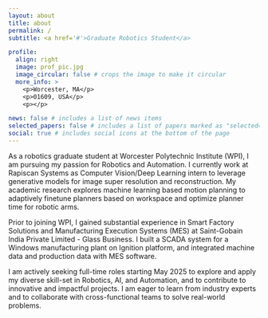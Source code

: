 ```yaml
---
layout: about
title: about
permalink: /
subtitle: <a href='#'>Graduate Robotics Student</a>

profile:
  align: right
  image: prof_pic.jpg
  image_circular: false # crops the image to make it circular
  more_info: >
    <p>Worcester, MA</p>
    <p>01609, USA</p>
    <p></p>

news: false # includes a list of news items
selected_papers: false # includes a list of papers marked as "selected={true}"
social: true # includes social icons at the bottom of the page
---
```


As a robotics graduate student at Worcester Polytechnic Institute (WPI), I am pursuing my passion for Robotics and Automation. I currently work at Rapiscan Systems as Computer Vision/Deep Learning intern to leverage generative models for image super resolution and reconstruction. My academic research explores machine learning based motion planning to adaptively finetune planners based on workspace and optimize planner time for robotic arms.

Prior to joining WPI, I gained substantial experience in Smart Factory Solutions and Manufacturing Execution Systems (MES) at Saint-Gobain India Private Limited - Glass Business. I built a SCADA system for a Windows manufacturing plant on Ignition platform, and integrated machine data and production data with MES software.

I am actively seeking full-time roles starting May 2025 to explore and apply my diverse skill-set in Robotics, AI, and Automation, and to contribute to innovative and impactful projects. I am eager to learn from industry experts and to collaborate with cross-functional teams to solve real-world problems.
